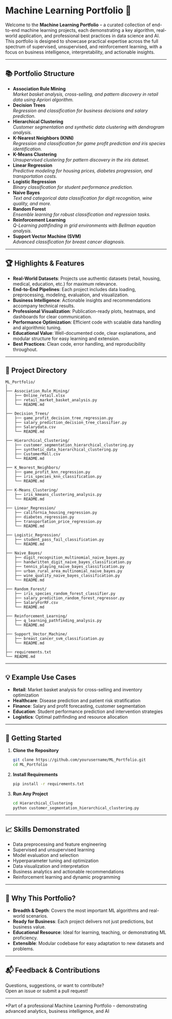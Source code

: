 # Machine Learning Portfolio 🚀

Welcome to the **Machine Learning Portfolio** – a curated collection of end-to-end machine learning projects, each demonstrating a key algorithm, real-world application, and professional best practices in data science and AI. This portfolio is designed to showcase practical expertise across the full spectrum of supervised, unsupervised, and reinforcement learning, with a focus on business intelligence, interpretability, and actionable insights.

---

## 📚 Portfolio Structure

- **Association Rule Mining**  
  _Market basket analysis, cross-selling, and pattern discovery in retail data using Apriori algorithm._
- **Decision Trees**  
  _Regression and classification for business decisions and salary prediction._
- **Hierarchical Clustering**  
  _Customer segmentation and synthetic data clustering with dendrogram analysis._
- **K-Nearest Neighbors (KNN)**  
  _Regression and classification for game profit prediction and iris species identification._
- **K-Means Clustering**  
  _Unsupervised clustering for pattern discovery in the iris dataset._
- **Linear Regression**  
  _Predictive modeling for housing prices, diabetes progression, and transportation costs._
- **Logistic Regression**  
  _Binary classification for student performance prediction._
- **Naive Bayes**  
  _Text and categorical data classification for digit recognition, wine quality, and more._
- **Random Forest**  
  _Ensemble learning for robust classification and regression tasks._
- **Reinforcement Learning**  
  _Q-Learning pathfinding in grid environments with Bellman equation analysis._
- **Support Vector Machine (SVM)**  
  _Advanced classification for breast cancer diagnosis._

---

## 🏆 Highlights & Features

- **Real-World Datasets**: Projects use authentic datasets (retail, housing, medical, education, etc.) for maximum relevance.
- **End-to-End Pipelines**: Each project includes data loading, preprocessing, modeling, evaluation, and visualization.
- **Business Intelligence**: Actionable insights and recommendations accompany technical results.
- **Professional Visualization**: Publication-ready plots, heatmaps, and dashboards for clear communication.
- **Performance Optimization**: Efficient code with scalable data handling and algorithmic tuning.
- **Educational Value**: Well-documented code, clear explanations, and modular structure for easy learning and extension.
- **Best Practices**: Clean code, error handling, and reproducibility throughout.

---

## 📂 Project Directory

```
ML_Portfolio/
│
├── Association_Rule_Mining/
│   ├── Online_retail.xlsx
│   ├── retail_market_basket_analysis.py
│   └── README.md
│
├── Decision_Trees/
│   ├── game_profit_decision_tree_regression.py
│   ├── salary_prediction_decision_tree_classifier.py
│   ├── Salarydata.csv
│   └── README.md
│
├── Hierarchical_Clustering/
│   ├── customer_segmentation_hierarchical_clustering.py
│   ├── synthetic_data_hierarchical_clustering.py
│   ├── CustomerMall.csv
│   └── README.md
│
├── K_Nearest_Neighbors/
│   ├── game_profit_knn_regression.py
│   ├── iris_species_knn_classification.py
│   └── README.md
│
├── K-Means_Clustering/
│   ├── iris_kmeans_clustering_analysis.py
│   └── README.md
│
├── Linear_Regression/
│   ├── california_housing_regression.py
│   ├── diabetes_regression.py
│   ├── transportation_price_regression.py
│   └── README.md
│
├── Logistic_Regression/
│   ├── student_pass_fail_classification.py
│   └── README.md
│
├── Naive_Bayes/
│   ├── digit_recognition_multinomial_naive_bayes.py
│   ├── handwritten_digit_naive_bayes_classification.py
│   ├── tennis_playing_naive_bayes_classification.py
│   ├── urban_rural_area_multinomial_naive_bayes.py
│   ├── wine_quality_naive_bayes_classification.py
│   └── README.md
│
├── Random_Forest/
│   ├── iris_species_random_forest_classifier.py
│   ├── salary_prediction_random_forest_regressor.py
│   ├── SalaryForRF.csv
│   └── README.md
│
├── Reinforcement_Learning/
│   ├── q_learning_pathfinding_analysis.py
│   └── README.md
│
├── Support_Vector_Machine/
│   ├── breast_cancer_svm_classification.py
│   └── README.md
│
├── requirements.txt
└── README.md
```

---

## 💡 Example Use Cases

- **Retail**: Market basket analysis for cross-selling and inventory optimization
- **Healthcare**: Disease prediction and patient risk stratification
- **Finance**: Salary and profit forecasting, customer segmentation
- **Education**: Student performance prediction and intervention strategies
- **Logistics**: Optimal pathfinding and resource allocation

---

## 🚀 Getting Started

1. **Clone the Repository**
    ```bash
    git clone https://github.com/yourusername/ML_Portfolio.git
    cd ML_Portfolio
    ```

2. **Install Requirements**
    ```bash
    pip install -r requirements.txt
    ```

3. **Run Any Project**
    ```bash
    cd Hierarchical_Clustering
    python customer_segmentation_hierarchical_clustering.py
    ```

---

## 📈 Skills Demonstrated

- Data preprocessing and feature engineering
- Supervised and unsupervised learning
- Model evaluation and selection
- Hyperparameter tuning and optimization
- Data visualization and interpretation
- Business analytics and actionable recommendations
- Reinforcement learning and dynamic programming

---

## 🌟 Why This Portfolio?

- **Breadth & Depth**: Covers the most important ML algorithms and real-world scenarios.
- **Ready for Business**: Each project delivers not just predictions, but business value.
- **Educational Resource**: Ideal for learning, teaching, or demonstrating ML proficiency.
- **Extensible**: Modular codebase for easy adaptation to new datasets and problems.

---

## 📬 Feedback & Contributions

Questions, suggestions, or want to contribute?  
Open an issue or submit a pull request!

---

*Part of a professional Machine Learning Portfolio – demonstrating advanced analytics, business intelligence, and AI